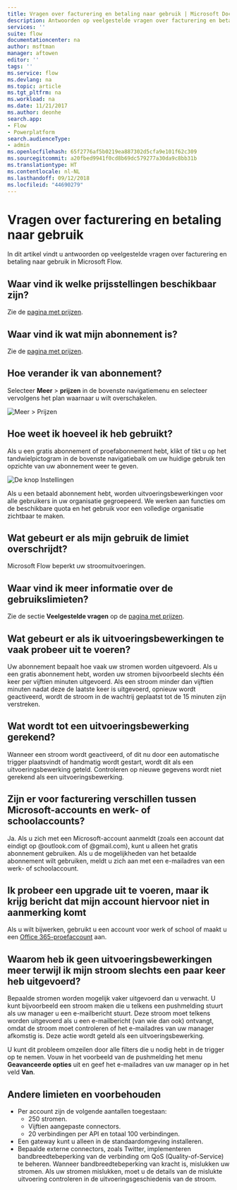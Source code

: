 ```yaml
---
title: Vragen over facturering en betaling naar gebruik | Microsoft Docs
description: Antwoorden op veelgestelde vragen over facturering en betaling naar gebruik in Microsoft Flow
services: ''
suite: flow
documentationcenter: na
author: msftman
manager: aftowen
editor: ''
tags: ''
ms.service: flow
ms.devlang: na
ms.topic: article
ms.tgt_pltfrm: na
ms.workload: na
ms.date: 11/21/2017
ms.author: deonhe
search.app:
- Flow
- Powerplatform
search.audienceType:
- admin
ms.openlocfilehash: 65f2776af5b0219ea887302d5cfa9e101f62c309
ms.sourcegitcommit: a20fbed9941f0cd8b69dc579277a30da9c8bb31b
ms.translationtype: HT
ms.contentlocale: nl-NL
ms.lasthandoff: 09/12/2018
ms.locfileid: "44690279"
---
```

# <a name="billing-and-metering-questions"></a>Vragen over facturering en betaling naar gebruik

In dit artikel vindt u antwoorden op veelgestelde vragen over facturering en betaling naar gebruik in Microsoft Flow.

## <a name="where-can-i-find-out-what-pricing-plans-are-available"></a>Waar vind ik welke prijsstellingen beschikbaar zijn?

Zie de [pagina met prijzen](https://flow.microsoft.com/pricing/).

## <a name="where-can-i-find-out-what-my-plan-is"></a>Waar vind ik wat mijn abonnement is?

Zie de [pagina met prijzen](https://flow.microsoft.com/pricing/).

## <a name="how-do-i-switch-plans"></a>Hoe verander ik van abonnement?

Selecteer **Meer** > **prijzen** in de bovenste navigatiemenu en selecteer vervolgens het plan waarnaar u wilt overschakelen.

![Meer > Prijzen](./media/billing-questions/learn-pricing.png)

## <a name="how-do-i-know-how-much-ive-used"></a>Hoe weet ik hoeveel ik heb gebruikt?

Als u een gratis abonnement of proefabonnement hebt, klikt of tikt u op het tandwielpictogram in de bovenste navigatiebalk om uw huidige gebruik ten opzichte van uw abonnement weer te geven. 

![De knop Instellingen](./media/billing-questions/settings.png)

Als u een betaald abonnement hebt, worden uitvoeringsbewerkingen voor alle gebruikers in uw organisatie gegroepeerd. We werken aan functies om de beschikbare quota en het gebruik voor een volledige organisatie zichtbaar te maken.

## <a name="what-happens-if-my-usage-exceeds-the-limits"></a>Wat gebeurt er als mijn gebruik de limiet overschrijdt?

Microsoft Flow beperkt uw stroomuitvoeringen.

## <a name="where-can-i-find-more-information-regarding-the-usage-limits"></a>Waar vind ik meer informatie over de gebruikslimieten?

Zie de sectie **Veelgestelde vragen** op de [pagina met prijzen](https://flow.microsoft.com/pricing/).

## <a name="what-happens-if-i-try-to-execute-runs-too-frequently"></a>Wat gebeurt er als ik uitvoeringsbewerkingen te vaak probeer uit te voeren?

Uw abonnement bepaalt hoe vaak uw stromen worden uitgevoerd. Als u een gratis abonnement hebt, worden uw stromen bijvoorbeeld slechts één keer per vijftien minuten uitgevoerd. Als een stroom minder dan vijftien minuten nadat deze de laatste keer is uitgevoerd, opnieuw wordt geactiveerd, wordt de stroom in de wachtrij geplaatst tot de 15 minuten zijn verstreken.

## <a name="what-counts-as-a-run"></a>Wat wordt tot een uitvoeringsbewerking gerekend?

Wanneer een stroom wordt geactiveerd, of dit nu door een automatische trigger plaatsvindt of handmatig wordt gestart, wordt dit als een uitvoeringsbewerking geteld. Controleren op nieuwe gegevens wordt niet gerekend als een uitvoeringsbewerking.

## <a name="are-there-differences-between-microsoft-accounts-and-work-or-school-accounts-for-billing"></a>Zijn er voor facturering verschillen tussen Microsoft-accounts en werk- of schoolaccounts?

Ja. Als u zich met een Microsoft-account aanmeldt (zoals een account dat eindigt op @outlook.com of @gmail.com), kunt u alleen het gratis abonnement gebruiken. Als u de mogelijkheden van het betaalde abonnement wilt gebruiken, meldt u zich aan met een e-mailadres van een werk- of schoolaccount.

## <a name="im-trying-to-upgrade-but-im-told-my-account-isnt-eligible"></a>Ik probeer een upgrade uit te voeren, maar ik krijg bericht dat mijn account hiervoor niet in aanmerking komt

Als u wilt bijwerken, gebruikt u een account voor werk of school of maakt u een [Office 365-proefaccount](https://powerbi.microsoft.com/documentation/powerbi-admin-signing-up-for-power-bi-with-a-new-office-365-trial/) aan.

## <a name="why-did-i-run-out-of-runs-when-my-flow-only-ran-a-few-times"></a>Waarom heb ik geen uitvoeringsbewerkingen meer terwijl ik mijn stroom slechts een paar keer heb uitgevoerd?

Bepaalde stromen worden mogelijk vaker uitgevoerd dan u verwacht. U kunt bijvoorbeeld een stroom maken die u telkens een pushmelding stuurt als uw manager u een e-mailbericht stuurt. Deze stroom moet telkens worden uitgevoerd als u een e-mailbericht (van wie dan ook) ontvangt, omdat de stroom moet controleren of het e-mailadres van uw manager afkomstig is. Deze actie wordt geteld als een uitvoeringsbewerking.

U kunt dit probleem omzeilen door alle filters die u nodig hebt in de trigger op te nemen. Vouw in het voorbeeld van de pushmelding het menu **Geavanceerde opties** uit en geef het e-mailadres van uw manager op in het veld **Van**.

## <a name="other-limits-and-caveats"></a>Andere limieten en voorbehouden

* Per account zijn de volgende aantallen toegestaan:
  * 250 stromen.
  * Vijftien aangepaste connectors.
  * 20 verbindingen per API en totaal 100 verbindingen.
* Een gateway kunt u alleen in de standaardomgeving installeren.
* Bepaalde externe connectors, zoals Twitter, implementeren bandbreedtebeperking van de verbinding om QoS (Quality-of-Service) te beheren. Wanneer bandbreedtebeperking van kracht is, mislukken uw stromen. Als uw stromen mislukken, moet u de details van de mislukte uitvoering controleren in de uitvoeringsgeschiedenis van de stroom.
